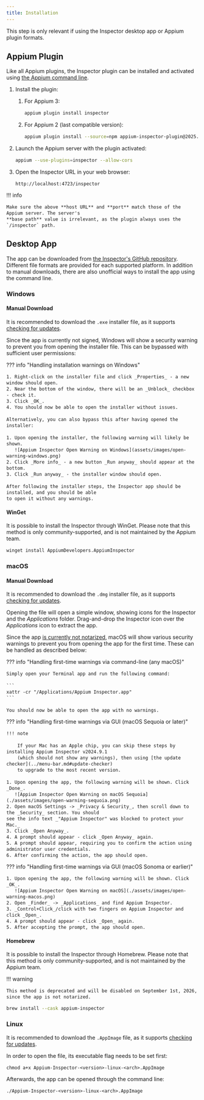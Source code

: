 ```yaml
---
title: Installation
---
```


This step is only relevant if using the Inspector desktop app or Appium plugin formats.

## Appium Plugin

Like all Appium plugins, the Inspector plugin can be installed and activated using
[the Appium command line](https://appium.io/docs/en/latest/cli/).

1.  Install the plugin:

    1. For Appium 3:
    
        ```bash
        appium plugin install inspector
        ```
    
    2. For Appium 2 (last compatible version):

        ```bash
        appium plugin install --source=npm appium-inspector-plugin@2025.7.3
        ```

2.  Launch the Appium server with the plugin activated:

    ```bash
    appium --use-plugins=inspector --allow-cors
    ```

3.  Open the Inspector URL in your web browser:
    ```
    http://localhost:4723/inspector
    ```

!!! info

    Make sure the above **host URL** and **port** match those of the Appium server. The server's
    **base path** value is irrelevant, as the plugin always uses the `/inspector` path.

## Desktop App

The app can be downloaded from [the Inspector's GitHub repository](https://github.com/appium/appium-inspector/releases).
Different file formats are provided for each supported platform. In addition to manual downloads,
there are also unofficial ways to install the app using the command line.

### Windows

#### Manual Download

It is recommended to download the `.exe` installer file, as it supports [checking for updates](../menu-bar.md#update-checker).

Since the app is currently not signed, Windows will show a security warning to prevent you from
opening the installer file. This can be bypassed with sufficient user permissions:

??? info "Handling installation warnings on Windows"

    1. Right-click on the installer file and click _Properties_ - a new window should open.
    2. Near the bottom of the window, there will be an _Unblock_ checkbox - check it.
    3. Click _OK_.
    4. You should now be able to open the installer without issues.

    Alternatively, you can also bypass this after having opened the installer:

    1. Upon opening the installer, the following warning will likely be shown.
       ![Appium Inspector Open Warning on Windows](assets/images/open-warning-windows.png)
    2. Click _More info_ - a new button _Run anyway_ should appear at the bottom.
    3. Click _Run anyway_ - the installer window should open.

    After following the installer steps, the Inspector app should be installed, and you should be able
    to open it without any warnings.

#### WinGet

It is possible to install the Inspector through WinGet. Please note that this method is only
community-supported, and is not maintained by the Appium team.

```sh
winget install AppiumDevelopers.AppiumInspector
```

### macOS

#### Manual Download

It is recommended to download the `.dmg` installer file, as it supports [checking for updates](../menu-bar.md#update-checker).

Opening the file will open a simple window, showing icons for the Inspector and the _Applications_ folder.
Drag-and-drop the Inspector icon over the _Applications_ icon to extract the app.

Since the app [is currently not notarized](https://developer.apple.com/documentation/security/notarizing-macos-software-before-distribution),
macOS will show various security warnings to prevent you from opening the app for the first time.
These can be handled as described below:

??? info "Handling first-time warnings via command-line (any macOS)"

    Simply open your Terminal app and run the following command:

    ```
    xattr -cr "/Applications/Appium Inspector.app"
    ```

    You should now be able to open the app with no warnings.

??? info "Handling first-time warnings via GUI (macOS Sequoia or later)"

    !!! note

        If your Mac has an Apple chip, you can skip these steps by installing Appium Inspector v2024.9.1
        (which should not show any warnings), then using [the update checker](../menu-bar.md#update-checker)
        to upgrade to the most recent version.

    1. Upon opening the app, the following warning will be shown. Click _Done_.
       ![Appium Inspector Open Warning on macOS Sequoia](./assets/images/open-warning-sequoia.png)
    2. Open macOS Settings -> _Privacy & Security_, then scroll down to the _Security_ section. You should
    see the info text _"Appium Inspector" was blocked to protect your Mac._
    3. Click _Open Anyway_.
    4. A prompt should appear - click _Open Anyway_ again.
    5. A prompt should appear, requiring you to confirm the action using administrator user credentials.
    6. After confirming the action, the app should open.

??? info "Handling first-time warnings via GUI (macOS Sonoma or earlier)"

    1. Upon opening the app, the following warning will be shown. Click _OK_.
       ![Appium Inspector Open Warning on macOS](./assets/images/open-warning-macos.png)
    2. Open _Finder_ -> _Applications_ and find Appium Inspector.
    3. _Control+Click_/click with two fingers on Appium Inspector and click _Open_.
    4. A prompt should appear - click _Open_ again.
    5. After accepting the prompt, the app should open.

#### Homebrew

It is possible to install the Inspector through Homebrew. Please note that this method is only
community-supported, and is not maintained by the Appium team.

!!! warning

    This method is deprecated and will be disabled on September 1st, 2026, since the app is not notarized.

```sh
brew install --cask appium-inspector
```

### Linux

It is recommended to download the `.AppImage` file, as it supports [checking for updates](../menu-bar.md#update-checker).

In order to open the file, its executable flag needs to be set first:

```
chmod a+x Appium-Inspector-<version>-linux-<arch>.AppImage
```

Afterwards, the app can be opened through the command line:

```
./Appium-Inspector-<version>-linux-<arch>.AppImage
```
